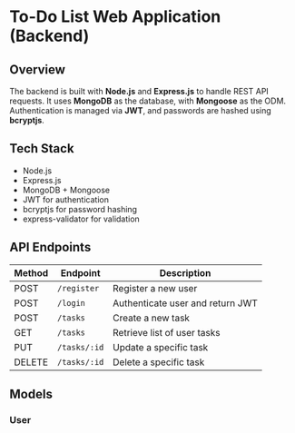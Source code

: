 # To-Do List Web Application (Backend)

## Overview
The backend is built with **Node.js** and **Express.js** to handle REST API requests. It uses **MongoDB** as the database, with **Mongoose** as the ODM. Authentication is managed via **JWT**, and passwords are hashed using **bcryptjs**.

## Tech Stack
- Node.js
- Express.js
- MongoDB + Mongoose
- JWT for authentication
- bcryptjs for password hashing
- express-validator for validation

## API Endpoints
| Method | Endpoint     | Description                          |
|--------|--------------|--------------------------------------|
| POST   | `/register`  | Register a new user                  |
| POST   | `/login`     | Authenticate user and return JWT     |
| POST   | `/tasks`     | Create a new task                    |
| GET    | `/tasks`     | Retrieve list of user tasks          |
| PUT    | `/tasks/:id` | Update a specific task               |
| DELETE | `/tasks/:id` | Delete a specific task               |

## Models

### User
